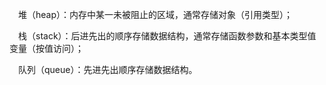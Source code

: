 　堆（heap）：内存中某一未被阻止的区域，通常存储对象（引用类型）；

　栈（stack）：后进先出的顺序存储数据结构，通常存储函数参数和基本类型值变量（按值访问）；

　队列（queue）：先进先出顺序存储数据结构。
